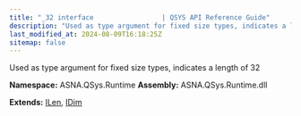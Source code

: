 ```yaml
---
title: "_32 interface                 | QSYS API Reference Guide"
description: "Used as type argument for fixed size types, indicates a length of 32  "
last_modified_at: 2024-08-09T16:18:25Z
sitemap: false
---
```


Used as type argument for fixed size types, indicates a length of 32 

**Namespace:** ASNA.QSys.Runtime
**Assembly:** ASNA.QSys.Runtime.dll

**Extends:** [ILen](/reference/runtime/qsys-runtime/i-len.html), [IDim](/reference/runtime/qsys-runtime/i-dim.html)
<br>
<br>
